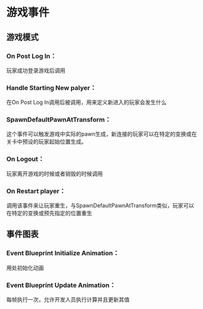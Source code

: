 # 游戏事件

## 游戏模式

### **On Post Log In：**

玩家成功登录游戏后调用

### **Handle Starting New palyer：**

在On Post Log In调用后被调用，用来定义新进入的玩家会发生什么

### **SpawnDefaultPawnAtTransform：**

这个事件可以触发游戏中实际的pawn生成，新连接的玩家可以在特定的变换或在关卡中预设的玩家起始位置生成。

### **On Logout：**

玩家离开游戏的时候或者销毁的时候调用

### **On Restart player：**

调用该事件来让玩家重生，与SpawnDefaultPawnAtTransform类似，玩家可以在特定的变换或预先指定的位置重生

## 事件图表

### **Event Blueprint Initialize Animation：**

用处初始化动画

### **Event Blueprint Update Animation：**

每帧执行一次，允许开发人员执行计算并且更新其值